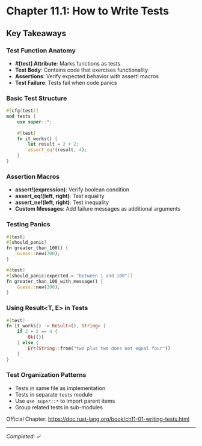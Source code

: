 # Chapter 11.1: How to Write Tests

## Key Takeaways

### Test Function Anatomy
- **#[test] Attribute**: Marks functions as tests
- **Test Body**: Contains code that exercises functionality
- **Assertions**: Verify expected behavior with assert! macros
- **Test Failure**: Tests fail when code panics

### Basic Test Structure
```rust
#[cfg(test)]
mod tests {
    use super::*;
    
    #[test]
    fn it_works() {
        let result = 2 + 2;
        assert_eq!(result, 4);
    }
}
```

### Assertion Macros
- **assert!(expression)**: Verify boolean condition
- **assert_eq!(left, right)**: Test equality
- **assert_ne!(left, right)**: Test inequality
- **Custom Messages**: Add failure messages as additional arguments

### Testing Panics
```rust
#[test]
#[should_panic]
fn greater_than_100() {
    Guess::new(200);
}

#[test]
#[should_panic(expected = "between 1 and 100")]
fn greater_than_100_with_message() {
    Guess::new(200);
}
```

### Using Result<T, E> in Tests
```rust
#[test]
fn it_works() -> Result<(), String> {
    if 2 + 2 == 4 {
        Ok(())
    } else {
        Err(String::from("two plus two does not equal four"))
    }
}
```

### Test Organization Patterns
- Tests in same file as implementation
- Tests in separate `tests` module
- Use `use super::*` to import parent items
- Group related tests in sub-modules

Official Chapter: https://doc.rust-lang.org/book/ch11-01-writing-tests.html

---
*Completed: ✓*